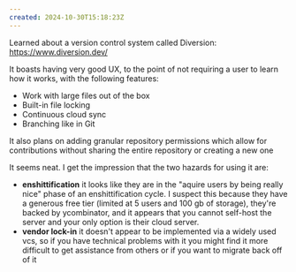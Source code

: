 ```yaml
---
created: 2024-10-30T15:18:23Z
---
```


Learned about a version control system called Diversion: https://www.diversion.dev/

It boasts having very good UX, to the point of not requiring a user to learn how it works, with the following features:
- Work with large files out of the box
- Built-in file locking
- Continuous cloud sync
- Branching like in Git

It also plans on adding granular repository permissions which allow for contributions without sharing the entire repository or creating a new one

It seems neat. I get the impression that the two hazards for using it are:
- **enshittification** it looks like they are in the "aquire users by being really nice" phase of an enshittification cycle. I suspect this because they have a generous free tier (limited at 5 users and 100 gb of storage), they're backed by ycombinator, and it appears that you cannot self-host the server and your only option is their cloud server.
- **vendor lock-in** it doesn't appear to be implemented via a widely used vcs, so if you have technical problems with it you might find it more difficult to get assistance from others or if you want to migrate back off of it
